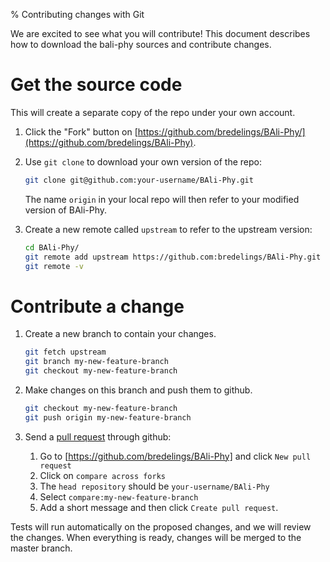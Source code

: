 % Contributing changes with Git

We are excited to see what you will contribute!  This document describes how to download the bali-phy sources and contribute changes.

# Get the source code

This will create a separate copy of the repo under your own account.

1. Click the "Fork" button on [https://github.com/bredelings/BAli-Phy/](https://github.com/bredelings/BAli-Phy).

1. Use `git clone` to download your own version of the repo:
   ``` sh
   git clone git@github.com:your-username/BAli-Phy.git
   ```
   The name `origin` in your local repo will then refer to your modified version of BAli-Phy.

1. Create a new remote called `upstream` to refer to the upstream version:
   ``` sh
   cd BAli-Phy/
   git remote add upstream https://github.com:bredelings/BAli-Phy.git
   git remote -v
   ```

# Contribute a change

1. Create a new branch to contain your changes.
   ``` sh
   git fetch upstream
   git branch my-new-feature-branch
   git checkout my-new-feature-branch
   ```

1. Make changes on this branch and push them to github.
   ``` sh
   git checkout my-new-feature-branch
   git push origin my-new-feature-branch
   ```

1. Send a [pull request](https://help.github.com/articles/about-pull-requests/) through github:
   1. Go to [https://github.com/bredelings/BAli-Phy] and click `New pull request`
   1. Click on `compare across forks`
   1. The `head repository` should be `your-username/BAli-Phy`
   1. Select `compare:my-new-feature-branch`
   1. Add a short message and then click `Create pull request`.

Tests will run automatically on the proposed changes, and we will review the changes.  When everything is ready, changes will be merged to the master branch.


